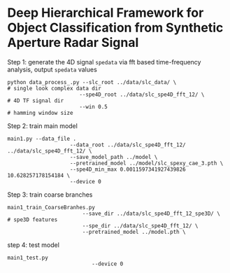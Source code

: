 # Deep Hierarchical Framework for Object Classification from Synthetic Aperture Radar Signal


Step 1: generate the 4D signal `spedata` via fft based time-frequency analysis, output `spedata` values

```
python data_process_.py --slc_root ../data/slc_data/ \                 # single look complex data dir
                       --spe4D_root ../data/slc_spe4D_fft_12/ \       # 4D TF signal dir
                       --win 0.5                                      # hamming window size 
```

Step 2: train main model

```
main1.py --data_file .
                    --data_root ../data/slc_spe4D_fft_12/ ../data/slc_spe4D_fft_12/ \
                    --save_model_path ../model \
                    --pretrained_model ../model/slc_spexy_cae_3.pth \
                    --spe4D_min_max 0.0011597341927439826 10.628257178154184 \
                    --device 0
```

Step 3: train coarse branches

```
main1_train_CoarseBranhes.py 
                        --save_dir ../data/slc_spe4D_fft_12_spe3D/ \            # spe3D features
                        --spe_dir ../data/slc_spe4D_fft_12/ \
                        --pretrained_model ../model.pth \
```

step 4: test model

```
main1_test.py 
                           --device 0
```

